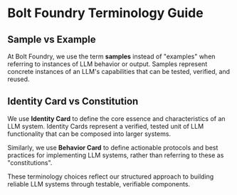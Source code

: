 # Bolt Foundry Terminology Guide

## Sample vs Example

At Bolt Foundry, we use the term **samples** instead of "examples" when
referring to instances of LLM behavior or output. Samples represent concrete
instances of an LLM's capabilities that can be tested, verified, and reused.

## Identity Card vs Constitution

We use **Identity Card** to define the core essence and characteristics of an
LLM system. Identity Cards represent a verified, tested unit of LLM
functionality that can be composed into larger systems.

Similarly, we use **Behavior Card** to define actionable protocols and best
practices for implementing LLM systems, rather than referring to these as
"constitutions".

These terminology choices reflect our structured approach to building reliable
LLM systems through testable, verifiable components.
